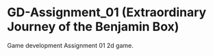 # GD-Assignment_01 (Extraordinary Journey of the Benjamin Box)
Game development Assignment 01 2d game.

